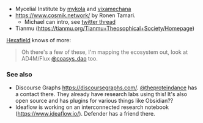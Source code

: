 - Mycelial Institute by [mykola](https://x.com/mykola) and [vixamechana](https://x.com/vixamechana)
- https://www.cosmik.network/ by Ronen Tamari. 
	- Michael can intro, see [twitter thread](https://x.com/michaelgarfield/status/1910700334013649197)
- Tianmu (https://tianmu.org/Tianmu+Theosophical+Society/Homepage)

[Hexafield](https://x.com/HexaField/status/1910490593903731202) knows of more:

> Oh there's a few of these, I'm mapping the ecosystem out, look at AD4M/Flux
[@coasys_dao](https://x.com/coasys_dao) too.

### See also 

- Discourse Graphs https://discoursegraphs.com/. [@theproteindance](https://x.com/theproteindance)  has a contact there. They already have research labs using this! It's also open source and has plugins for various things like Obsidian?? 
- Ideaflow is working on an interconnected research notebook (https://www.ideaflow.io/). Defender has a friend there. 